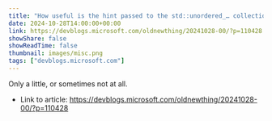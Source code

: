 ```yaml
---
title: "How useful is the hint passed to the std::unordered_… collections?"
date: 2024-10-28T14:00:00+00:00
link: https://devblogs.microsoft.com/oldnewthing/20241028-00/?p=110428
showShare: false
showReadTime: false
thumbnail: images/misc.png
tags: ["devblogs.microsoft.com"]
---
```

Only a little, or sometimes not at all.

- Link to article: https://devblogs.microsoft.com/oldnewthing/20241028-00/?p=110428